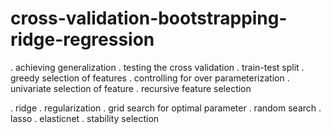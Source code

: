# cross-validation-bootstrapping-ridge-regression

. achieving generalization 
. testing the cross validation 
. train-test split 
. greedy selection of features 
. controlling for over parameterization 
. univariate selection of feature 
. recursive feature selection 


. ridge . regularization 
. grid search for optimal parameter 
. random search 
. lasso 
. elasticnet 
. stability selection 
